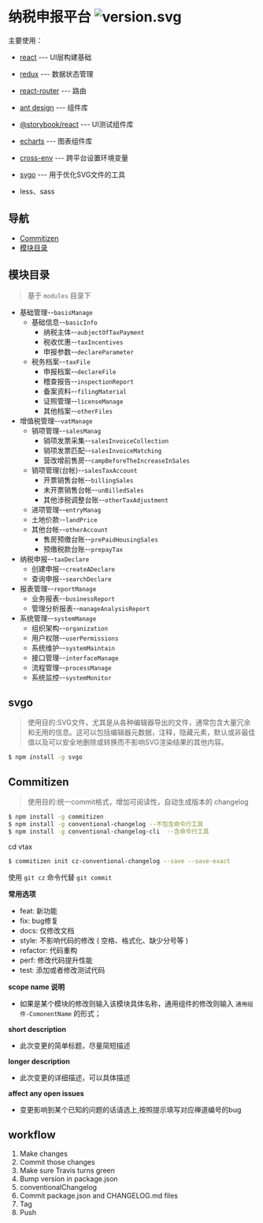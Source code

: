 # 纳税申报平台 ![version.svg](https://img.shields.io/badge/version-v0.1.5-519dd9.svg)

主要使用：

- [react](https://github.com/facebook/react) --- UI层构建基础
- [redux](https://github.com/reactjs/redux) --- 数据状态管理
- [react-router](https://github.com/ReactTraining/react-router) --- 路由
- [ant design](https://ant.design) --- 组件库
- [@storybook/react](https://github.com/storybooks/storybook) --- UI测试组件库
- [echarts](https://github.com/apache/incubator-echarts) --- 图表组件库
- [cross-env](https://github.com/kentcdodds/cross-env) --- 跨平台设置环境变量
- [svgo](https://github.com/svg/svgo) --- 用于优化SVG文件的工具

- less、sass

## 导航

- [Commitizen](#Commitizen)
- [模块目录](#模块目录)

## 模块目录
> 基于 ```modules``` 目录下
- 基础管理--``basisManage``
    - 基础信息--``basicInfo``
        - 纳税主体--``aubjectOfTaxPayment``
        - 税收优惠--``taxIncentives``
        - 申报参数--``declareParameter``
    - 税务档案--``taxFile``
        - 申报档案--``declareFile``
        - 稽查报告--``inspectionReport``
        - 备案资料--``filingMaterial``
        - 证照管理--``licenseManage``
        - 其他档案--``otherFiles``
- 增值税管理--``vatManage``
    - 销项管理--``salesManag``
        - 销项发票采集--``salesInvoiceCollection``
        - 销项发票匹配--``salesInvoiceMatching``
        - 营改增前售房--``campBeforeTheIncreaseInSales``
    - 销项管理(台帐)--``salesTaxAccount``
        - 开票销售台帐--``billingSales``
        - 未开票销售台帐--``unBilledSales``
        - 其他涉税调整台账--``otherTaxAdjustment``
    - 进项管理--``entryManag``
    - 土地价款--``landPrice``
    - 其他台帐--``otherAccount``
        - 售房预缴台账--``prePaidHousingSales``
        - 预缴税款台账--``prepayTax``
- 纳税申报--``taxDeclare``
    - 创建申报--``createADeclare``
    - 查询申报--``searchDeclare``
- 报表管理--``reportManage``
    - 业务报表--``businessReport``
    - 管理分析报表--``manageAnalysisReport``
- 系统管理--``systemManage``
    - 组织架构--``organization``
    - 用户权限--``userPermissions``
    - 系统维护--``systemMaintain``
    - 接口管理--``interfaceManage``
    - 流程管理--``processManage``
    - 系统监控--``systemMonitor``

## svgo
>  使用目的:SVG文件，尤其是从各种编辑器导出的文件，通常包含大量冗余和无用的信息。这可以包括编辑器元数据，注释，隐藏元素，默认或非最佳值以及可以安全地删除或转换而不影响SVG渲染结果的其他内容。

```sh
$ npm install -g svgo
```

## Commitizen
> 使用目的:统一commit格式，增加可阅读性，自动生成版本的 changelog

```sh
$ npm install -g commitizen
$ npm install -g conventional-changelog --不包含命令行工具
$ npm install -g conventional-changelog-cli  --含命令行工具
```

cd vtax

```sh
$ commitizen init cz-conventional-changelog --save --save-exact
```

使用 ```git cz``` 命令代替 ```git commit```

**常用选项**

- feat: 新功能
- fix: bug修复
- docs: 仅修改文档
- style: 不影响代码的修改 ( 空格、格式化、缺少分号等 )
- refactor: 代码重构
- perf: 修改代码提升性能
- test: 添加或者修改测试代码

**scope name 说明**

- 如果是某个模块的修改则输入该模块具体名称，通用组件的修改则输入 ```通用组件-ComonentName``` 的形式；


**short description**

- 此次变更的简单标题，尽量简短描述


**longer description**

- 此次变更的详细描述，可以具体描述


**affect any open issues**

- 变更影响到某个已知的问题的话请选上,按照提示填写对应禅道编号的bug

## workflow
1. Make changes
2. Commit those changes
3. Make sure Travis turns green
4. Bump version in package.json
5. conventionalChangelog
6. Commit package.json and CHANGELOG.md files
7. Tag
8. Push